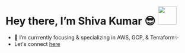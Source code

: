 <h1>Hey there, I’m Shiva Kumar 😎 <img src="https://user-images.githubusercontent.com/92181068/189723347-59669eba-6709-4ac3-8af6-9e7477ae0876.gif" width="50" height="50"/></h1> 

- 🌱 I’m currrently focusing & specializing in AWS, GCP, & Terraform✨
- Let's connect [here](https://flowcv.me/skb)


<!---
B-Shiva-Kumar/B-Shiva-Kumar is a ✨ special ✨ repository because its `README.md` (this file) appears on your GitHub profile.
You can click the Preview link to take a look at your changes.
--->
